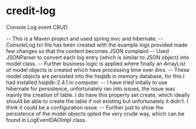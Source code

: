 # credit-log
Console Log event CRUD

-- This is a Maven project and used spring mvc and hibernate.
-- ConsoleLog.txt file has been created with the example logs provided made few changes so that the content becomes JSON complaint
-- Used JSONParser to convert each log entry (which is similar to JSON object) into model class.
-- Further business logic is applied where finally an ArrayList of model objects is created which have processing time over 4ms.
-- These model objects are persisted into the hsqldb in memory database, for this I had installed hsqldb-2.4.1 in computer.
-- I have tried initally to use hibernate for persistence, unfortunately ran into issues, the issue was mainly the creation of table. I do have this property set <property name="hbm2ddl.auto">create</property>, which ideally should be able to create the table if not existing but unfortunately it didn't. I think it could be a configuration issue.
-- Further just to show the persistence of the model objects opted the very crude way, which can be found in LogEventDAOImpl class.

